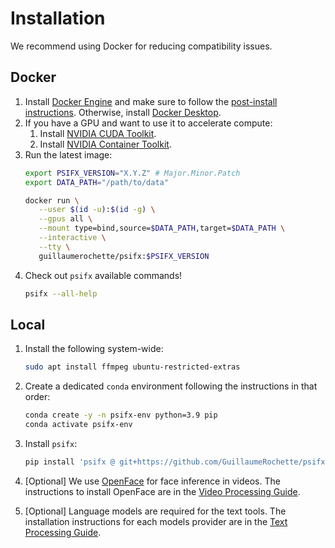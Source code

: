 # Installation

We recommend using Docker for reducing compatibility issues.

## Docker

1. Install [Docker Engine](https://docs.docker.com/engine/install/#server) and make sure to follow
   the [post-install instructions](https://docs.docker.com/engine/install/linux-postinstall/). Otherwise,
   install [Docker Desktop](https://docs.docker.com/desktop/).
2. If you have a GPU and want to use it to accelerate compute:
    1. Install [NVIDIA CUDA Toolkit](https://developer.nvidia.com/cuda-downloads).
    2. Install [NVIDIA Container Toolkit](https://docs.nvidia.com/datacenter/cloud-native/container-toolkit/latest/index.html).
3. Run the latest image:
   ```bash
   export PSIFX_VERSION="X.Y.Z" # Major.Minor.Patch
   export DATA_PATH="/path/to/data" 
   
   docker run \
      --user $(id -u):$(id -g) \
      --gpus all \
      --mount type=bind,source=$DATA_PATH,target=$DATA_PATH \
      --interactive \
      --tty \
      guillaumerochette/psifx:$PSIFX_VERSION
   ```
4. Check out `psifx` available commands!
   ```bash
   psifx --all-help
   ```

## Local

1. Install the following system-wide:
   ```bash
   sudo apt install ffmpeg ubuntu-restricted-extras
   ```
2. Create a dedicated `conda` environment following the instructions in that order:
   ```bash
   conda create -y -n psifx-env python=3.9 pip
   conda activate psifx-env
   ```
3. Install `psifx`:
   ```bash
   pip install 'psifx @ git+https://github.com/GuillaumeRochette/psifx.git'
   ```
4. [Optional] We use [OpenFace](https://github.com/TadasBaltrusaitis/OpenFace) for face inference in videos. The instructions to install OpenFace are in the [Video Processing Guide](video.md#requirements).

5. [Optional] Language models are required for the text tools. The installation instructions for each models provider are in the [Text Processing Guide](text.md#requirements).